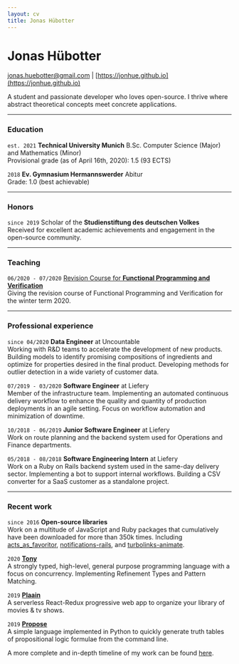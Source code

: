 ```yaml
---
layout: cv
title: Jonas Hübotter
---
```


# Jonas Hübotter

[jonas.huebotter@gmail.com](mailto:jonas.huebotter@gmail.com) | [https://jonhue.github.io](https://jonhue.github.io)

A student and passionate developer who loves open-source. I thrive where
abstract theoretical concepts meet concrete applications.

---

### Education

`est. 2021` **Technical University Munich**
B.Sc. Computer Science (Major) and Mathematics (Minor)
<br/>
Provisional grade (as of April 16th, 2020): 1.5 (93 ECTS)

`2018` **Ev. Gymnasium Hermannswerder**
Abitur
<br/>
Grade: 1.0 (best achievable)

---

### Honors

`since 2019` Scholar of the **Studienstiftung des deutschen Volkes**
<br/>
Received for excellent academic achievements and engagement in the
open-source community.

---

### Teaching

`06/2020 - 07/2020` [Revision Course for **Functional Programming and Verification**](https://jonhue.github.io/teaching-fpv-rev/)
<br/>
Giving the revision course of Functional Programming and Verification for the
winter term 2020.

---

### Professional experience

`since 04/2020` **Data Engineer** at Uncountable
<br/>
Working with R&D teams to accelerate the development of new products. Building
models to identify promising compositions of ingredients and optimize for
properties desired in the final product. Developing methods for outlier
detection in a wide variety of customer data.

`07/2019 - 03/2020` **Software Engineer** at Liefery
<br/>
Member of the infrastructure team. Implementing an automated continuous
delivery workflow to enhance the quality and quantity of production
deployments in an agile setting. Focus on workflow automation and
minimization of downtime.

`10/2018 - 06/2019` **Junior Software Engineer** at Liefery
<br/>
Work on route planning and the backend system used for Operations and
Finance departments.

`05/2018 - 08/2018` **Software Engineering Intern** at Liefery
<br/>
Work on a Ruby on Rails backend system used in the same-day delivery sector.
Implementing a bot to support internal workflows. Building a CSV converter
for a SaaS customer as a standalone project.

---

### Recent work

`since 2016` **Open-source libraries**
<br/>
Work on a multitude of JavaScript and Ruby packages that cumulatively have
been downloaded for more than 350k times. Including
[acts_as_favoritor](https://github.com/jonhue/acts_as_favoritor),
[notifications-rails](https://github.com/jonhue/notifications-rails), and
[turbolinks-animate](https://github.com/jonhue/turbolinks-animate).

`2020` [**Tony**](https://github.com/tony-lang/tony)
<br/>
A strongly typed, high-level, general purpose programming language with a
focus on concurrency. Implementing Refinement Types and Pattern Matching.

`2019` [**Plaain**](https://jonhue.github.io/plaain)
<br/>
A serverless React-Redux progressive web app to organize your library of
movies & tv shows.

`2019` [**Propose**](https://github.com/jonhue/propose)
<br/>
A simple language implemented in Python to quickly generate truth tables of
propositional logic formulae from the command line.

A more complete and in-depth timeline of my work can be found [here](work).
